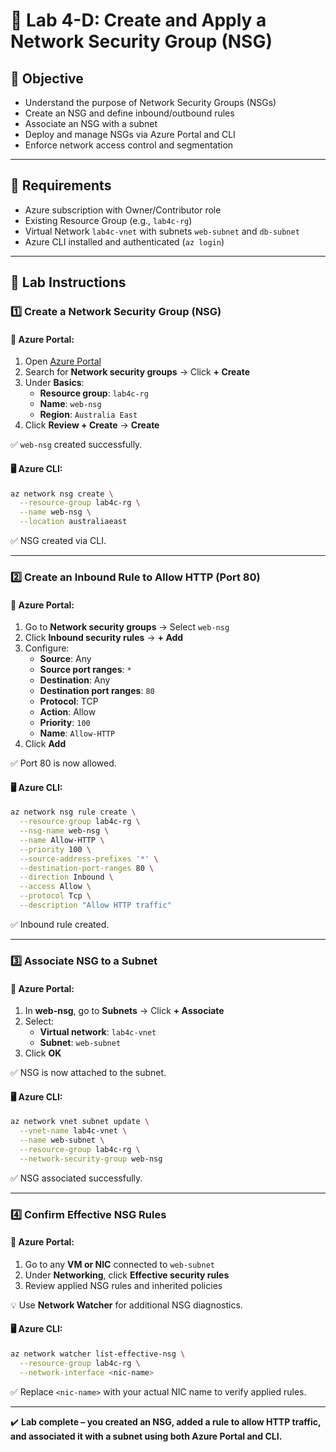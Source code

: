 # 🔐 Lab 4-D: Create and Apply a Network Security Group (NSG)

## 🎯 Objective

- Understand the purpose of Network Security Groups (NSGs)
- Create an NSG and define inbound/outbound rules
- Associate an NSG with a subnet
- Deploy and manage NSGs via Azure Portal and CLI
- Enforce network access control and segmentation

---

## 🧰 Requirements

- Azure subscription with Owner/Contributor role
- Existing Resource Group (e.g., `lab4c-rg`)
- Virtual Network `lab4c-vnet` with subnets `web-subnet` and `db-subnet`
- Azure CLI installed and authenticated (`az login`)

---

## 👣 Lab Instructions

### 1️⃣ Create a Network Security Group (NSG)

#### 🔹 Azure Portal:

1. Open [Azure Portal](https://portal.azure.com)
2. Search for **Network security groups** → Click **+ Create**
3. Under **Basics**:
   - **Resource group**: `lab4c-rg`
   - **Name**: `web-nsg`
   - **Region**: `Australia East`
4. Click **Review + Create** → **Create**

✅ `web-nsg` created successfully.

#### 🖥️ Azure CLI:

```bash
az network nsg create \
  --resource-group lab4c-rg \
  --name web-nsg \
  --location australiaeast
```

✅ NSG created via CLI.

---

### 2️⃣ Create an Inbound Rule to Allow HTTP (Port 80)

#### 🔹 Azure Portal:

1. Go to **Network security groups** → Select `web-nsg`
2. Click **Inbound security rules** → **+ Add**
3. Configure:
   - **Source**: Any
   - **Source port ranges**: `*`
   - **Destination**: Any
   - **Destination port ranges**: `80`
   - **Protocol**: TCP
   - **Action**: Allow
   - **Priority**: `100`
   - **Name**: `Allow-HTTP`
4. Click **Add**

✅ Port 80 is now allowed.

#### 🖥️ Azure CLI:

```bash
az network nsg rule create \
  --resource-group lab4c-rg \
  --nsg-name web-nsg \
  --name Allow-HTTP \
  --priority 100 \
  --source-address-prefixes '*' \
  --destination-port-ranges 80 \
  --direction Inbound \
  --access Allow \
  --protocol Tcp \
  --description "Allow HTTP traffic"
```

✅ Inbound rule created.

---

### 3️⃣ Associate NSG to a Subnet

#### 🔹 Azure Portal:

1. In **web-nsg**, go to **Subnets** → Click **+ Associate**
2. Select:
   - **Virtual network**: `lab4c-vnet`
   - **Subnet**: `web-subnet`
3. Click **OK**

✅ NSG is now attached to the subnet.

#### 🖥️ Azure CLI:

```bash
az network vnet subnet update \
  --vnet-name lab4c-vnet \
  --name web-subnet \
  --resource-group lab4c-rg \
  --network-security-group web-nsg
```

✅ NSG associated successfully.

---

### 4️⃣ Confirm Effective NSG Rules

#### 🔹 Azure Portal:

1. Go to any **VM or NIC** connected to `web-subnet`
2. Under **Networking**, click **Effective security rules**
3. Review applied NSG rules and inherited policies

💡 Use **Network Watcher** for additional NSG diagnostics.

#### 🖥️ Azure CLI:

```bash
az network watcher list-effective-nsg \
  --resource-group lab4c-rg \
  --network-interface <nic-name>
```

✅ Replace `<nic-name>` with your actual NIC name to verify applied rules.

---

✔️ **Lab complete – you created an NSG, added a rule to allow HTTP traffic, and associated it with a subnet using both Azure Portal and CLI.**

